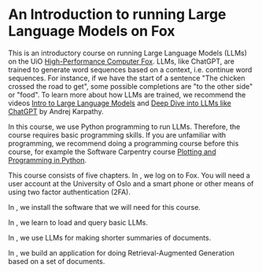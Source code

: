# An Introduction to running Large Language Models on Fox

This is an introductory course on running Large Language Models (LLMs) on the
UiO [High-Performance Computer Fox](https://www.uio.no/english/services/it/research/hpc/fox/).
LLMs, like ChatGPT, are trained to generate word sequences based on a context, i.e. continue word sequences.
For instance, if we have the start of a sentence "The chicken crossed the road to get", some possible completions are "to the other side" or "food".
To learn more about how LLMs are trained, we recommend the videos
[Intro to Large Language Models](https://www.youtube.com/watch?v=zjkBMFhNj_g) and
[Deep Dive into LLMs like ChatGPT](https://www.youtube.com/watch?v=7xTGNNLPyMI) by Andrej Karpathy.

In this course, we use Python programming to run LLMs.
Therefore, the course requires basic programming skills.
If you are unfamiliar with programming, we recommend doing a programming course before this course, for example the Software Carpentry course
[Plotting and Programming in Python](https://swcarpentry.github.io/python-novice-gapminder/).

This course consists of five chapters.
In [](0_login), we log on to Fox.
You will need a user account at the University of Oslo and a smart phone or other means of using two factor authentication (2FA).

In [](1_installing), we install the software that we will need for this course.

In [](2_chatbot), we learn to load and query basic LLMs.

In [](3_summarizing), we use LLMs for making shorter summaries of documents.

In [](4_RAG), we build an application for doing Retrieval-Augmented Generation based on a set of documents.

